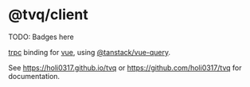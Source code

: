 # @tvq/client

TODO: Badges here

[trpc] binding for [vue], using [@tanstack/vue-query].

[trpc]: https://trpc.io
[vue]: https://vuejs.org/
[@tanstack/vue-query]: https://tanstack.com/query/latest

See <https://holi0317.github.io/tvq> or <https://github.com/holi0317/tvq> for documentation.
